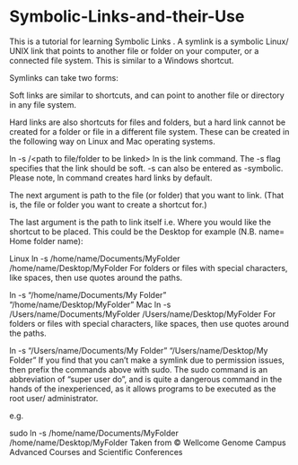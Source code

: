 # Symbolic-Links-and-their-Use
This is a tutorial for learning Symbolic Links . 
A symlink is a symbolic Linux/ UNIX link that points to another file or folder on your computer, or a connected file system. This is similar to a Windows shortcut.

Symlinks can take two forms:

Soft links are similar to shortcuts, and can point to another file or directory in any file system.

Hard links are also shortcuts for files and folders, but a hard link cannot be created for a folder or file in a different file system. These can be created in the following way on Linux and Mac operating systems.

ln -s /<path to file/folder to be linked> <path of the link to be created>
ln is the link command. The -s flag specifies that the link should be soft. -s can also be entered as -symbolic. Please note, ln command creates hard links by default.

The next argument is path to the file (or folder) that you want to link. (That is, the file or folder you want to create a shortcut for.)

The last argument is the path to link itself i.e. Where you would like the shortcut to be placed. This could be the Desktop for example (N.B. name= Home folder name):

Linux
ln -s /home/name/Documents/MyFolder /home/name/Desktop/MyFolder
For folders or files with special characters, like spaces, then use quotes around the paths.

ln -s “/home/name/Documents/My Folder” “/home/name/Desktop/MyFolder”
Mac
ln -s /Users/name/Documents/MyFolder /Users/name/Desktop/MyFolder
For folders or files with special characters, like spaces, then use quotes around the paths.

ln -s “/Users/name/Documents/My Folder” “/Users/name/Desktop/My Folder”
If you find that you can’t make a symlink due to permission issues, then prefix the commands above with sudo. The sudo command is an abbreviation of “super user do”, and is quite a dangerous command in the hands of the inexperienced, as it allows programs to be executed as the root user/ administrator.

e.g.

sudo ln -s /home/name/Documents/MyFolder /home/name/Desktop/MyFolder
Taken from © Wellcome Genome Campus Advanced Courses and Scientific Conferences

